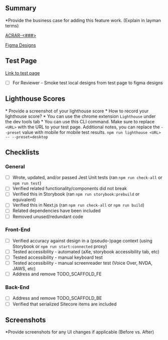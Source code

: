 ## Summary

\*Provide the business case for adding this feature work. (Explain in layman terms)

[ACRAR-<###>](https://velir.atlassian.net/browse/ACRAR-<###>)

[Figma Designs](https://www.figma.com/file/g1cA0qij8hlws9Ffn6xpcU/ACR?type=design&node-id=342-3645&mode=design&t=pYIKXVL7HZ0IyyWA-0)

## Test Page
[Link to test page](https://example.com)
- [ ] For Reviewer - Smoke test local designs from test page to figma designs

## Lighthouse Scores

\* Provide a screenshot of your lighthouse score
\* How to record your lighthouse score?
  \* You can use the chrome extension `Lighthouse` under the dev tools tab
  \* You can use this CLI command. Make sure to replace `<URL>` with the URL to your test page. Additional notes, you can replace the `--preset` value with mobile for mobile test results. `npm run lighthouse <URL> -- --preset=desktop`

## Checklists

### General

- [ ] Wrote, updated, and/or passed Jest Unit tests (ran `npm run check-all` or `npm run test`)
- [ ] Verified related functionality/components did not break
- [ ] Verified this in Storybook (ran `npm run storybook:prebuild` or equivalent)
- [ ] Verified this in Next.js (ran `npm run check-all` or `npm run build`)
- [ ] Related dependencies have been included
- [ ] Removed unused/redundant code

### Front-End

- [ ] Verified accuracy against design in a (pseudo-)page context (using Storybook or `npm run start:connected` proxy)
- [ ] Tested accessibility - automated (aXe, storybook accessibility tab, etc)
- [ ] Tested accessibility - manual keyboard test
- [ ] Tested accessibility - manual screenreader test (Voice Over, NVDA, JAWS, etc)
- [ ] Address and remove TODO_SCAFFOLD_FE

### Back-End

- [ ] Address and remove TODO_SCAFFOLD_BE
- [ ] Verified that serialized Sitecore items are included

## Screenshots

\*Provide screenshots for any UI changes if applicable (Before vs. After)